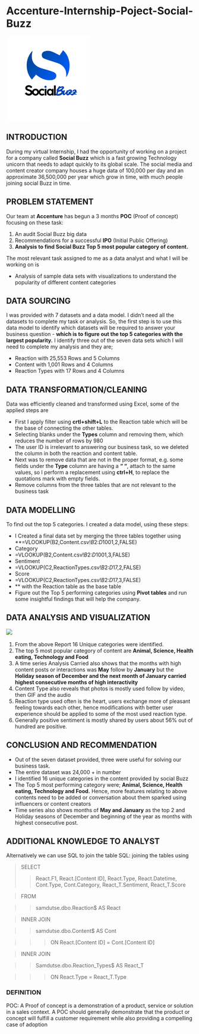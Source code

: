 # Accenture-Internship-Poject-Social-Buzz
![](SocialBuzzGraphics.png)

## INTRODUCTION
During my virtual Internship, I had the opportunity of working on a project for a company called **Social Buzz** which is a fast growing Technology unicorn that needs to adapt quickly to its global scale. The social media and content creator company houses a huge data of 100,000 per day and an approximate 36,500,000 per year which grow in time, with much people joining social Buzz in time.

## PROBLEM STATEMENT
Our team at **Accenture** has begun a 3 months **POC** (Proof of concept) focusing on these task:
1.	An audit Social Buzz big data
2.	Recommendations for a successful **IPO** (Initial Public Offering)
3.	**Analysis to find Social Buzz Top 5 most popular category of content.**

The most relevant task assigned to me as a data analyst and what I will be working on is 
-	Analysis of sample data sets with visualizations to understand the popularity of different content categories
## DATA SOURCING
I was provided with 7 datasets and a data model. I didn’t need all the datasets to complete my task or analysis.
So, the first step is to use this data model to identify which datasets will be required to answer your business question - **which is to figure out the top 5 categories with the largest popularity.**
I identify three out of the seven data sets which I will need to complete my analysis and they are;
-	Reaction with 25,553 Rows and 5 Columns
-	Content with 1,001 Rows and 4 Columns
-	Reaction Types with 17 Rows and 4 Columns
## DATA TRANSFORMATION/CLEANING
Data was efficiently cleaned and transformed using Excel, some of the applied steps are
-	First I apply filter using **crtl+shift+L** to the Reaction table which will be the base of connecting the other tables.
-	Selecting blanks under the **Types** column and removing them, which reduces the number of rows by 980
-	The user ID is irrelevant to answering our business task, so we deleted the column in both the reaction and content table.
-	Next was to remove data that are not in the proper format, e.g. some fields under the **Type** column are having a **“ “**, attach to the same values, so I perform a replacement using **ctrl+H**, to replace the quotations mark with empty fields.
-	Remove columns from the three tables that are not relevant to the business task
## DATA MODELLING 
To find out the top 5 categories. I created a data model, using these steps:
-	I Created a final data set by merging the three tables together using **=VLOOKUP(B2,Content.csv!$B$2:$D$1001,2,FALSE)
-	Category
-	=VLOOKUP(B2,Content.csv!$B$2:$D$1001,3,FALSE)
-	Sentiment
-	=VLOOKUP(C2,ReactionTypes.csv!$B$2:$D$17,2,FALSE)
-	Score
-	=VLOOKUP(C2,ReactionTypes.csv!$B$2:$D$17,3,FALSE)
-	** with the Reaction table as the base table
-	Figure out the Top 5 performing categories using **Pivot tables** and run some insightful findings that will help the company.
## DATA ANALYSIS AND VISUALIZATION
![](Social_Buzz.png)
1.	From the above Report 16 Unique categories were identified.
2.	The top 5 most popular category of content are **Animal, Science, Health eating, Technology and Food**
3.	A time series Analysis Carried also shows that the months with high content posts or interactions was **May** follow by **January** but the **Holiday season of December and the next month of January carried highest consecutive months of high interactivity**
4.	Content Type also reveals that photos is mostly used follow by video, then GIF and the audio
5.	Reaction type used often is the heart, users exchange more of pleasant feeling towards each other, hence modifications with better user experience should be applied to some of the most used reaction type.
6.	Generally positive sentiment is mostly shared by users about 56% out of hundred are positive.

## CONCLUSION AND RECOMMENDATION
-	Out of the seven dataset provided, three were useful for solving our business task.
-	The entire dataset was 24,000 + in number
-	I identified 16 unique categories in the content provided by social Buzz
-	The Top 5 most performing category were; **Animal, Science, Health eating, Technology and Food.** Hence, more features relating to above contents need to be added or conversation about them sparked using influencers or content creators
-	Time series also shows months of **May and January** as the top 2 and Holiday seasons of December and beginning of the year as months with highest consecutive post.

## ADDITIONAL KNOWLEDGE TO ANALYST
Alternatively we can use SQL to join the table 
SQL: joining the tables using
>SELECT
>>React.F1,
>>React.[Content ID],
>>React.Type,
>>React.Datetime,
>>Cont.Type,
>>Cont.Category,
>>React_T.Sentiment,
>>React_T.Score

>FROM

>>samdutse.dbo.Reaction$ AS React


>INNER JOIN

>>samdutse.dbo.Content$ AS Cont

>>>ON React.[Content ID] = Cont.[Content ID]


>INNER JOIN

>>Samdutse.dbo.Reaction_Types$ AS React_T

>>>ON React.Type = React_T.Type

### DEFINITION
POC: A Proof of concept is a demonstration of a product, service or solution in a sales context. A POC should generally demonstrate that the product or concept will fulfill a customer requirement while also providing a compelling case of adoption
